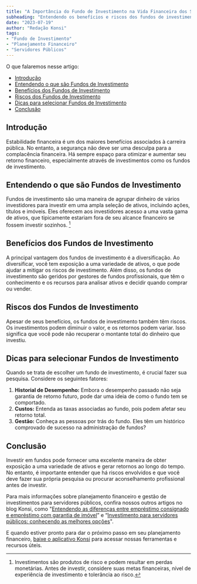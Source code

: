 ```yaml
---
title: "A Importância do Fundo de Investimento na Vida Financeira dos Servidores Públicos"
subheading: "Entendendo os benefícios e riscos dos fundos de investimento para a estabilidade financeira"
date: "2023-07-19"
author: "Redação Konsi"
tags:
- "Fundo de Investimento"
- "Planejamento Financeiro"
- "Servidores Públicos"
---
```


O que falaremos nesse artigo:

- [Introdução](#introdução)
- [Entendendo o que são Fundos de Investimento](#entendendo-o-que-são-fundos-de-investimento)
- [Benefícios dos Fundos de Investimento](#benefícios-dos-fundos-de-investimento)
- [Riscos dos Fundos de Investimento](#riscos-dos-fundos-de-investimento)
- [Dicas para selecionar Fundos de Investimento](#dicas-para-selecionar-fundos-de-investimento)
- [Conclusão](#conclusão)

## Introdução

Estabilidade financeira é um dos maiores benefícios associados à carreira pública. No entanto, a segurança não deve ser uma desculpa para a complacência financeira. Há sempre espaço para otimizar e aumentar seu retorno financeiro, especialmente através de investimentos como os fundos de investimento.

## Entendendo o que são Fundos de Investimento

Fundos de investimento são uma maneira de agrupar dinheiro de vários investidores para investir em uma ampla seleção de ativos, incluindo ações, títulos e imóveis. Eles oferecem aos investidores acesso a uma vasta gama de ativos, que tipicamente estariam fora de seu alcance financeiro se fossem investir sozinhos. [^1^]

## Benefícios dos Fundos de Investimento

A principal vantagem dos fundos de investimento é a diversificação. Ao diversificar, você tem exposição a uma variedade de ativos, o que pode ajudar a mitigar os riscos de investimento. Além disso, os fundos de investimento são geridos por gestores de fundos profissionais, que têm o conhecimento e os recursos para analisar ativos e decidir quando comprar ou vender.

## Riscos dos Fundos de Investimento

Apesar de seus benefícios, os fundos de investimento também têm riscos. Os investimentos podem diminuir o valor, e os retornos podem variar. Isso significa que você pode não recuperar o montante total do dinheiro que investiu.

## Dicas para selecionar Fundos de Investimento

Quando se trata de escolher um fundo de investimento, é crucial fazer sua pesquisa. Considere os seguintes fatores:

1. **Historial de Desempenho:** Embora o desempenho passado não seja garantia de retorno futuro, pode dar uma ideia de como o fundo tem se comportado.
2. **Custos:** Entenda as taxas associadas ao fundo, pois podem afetar seu retorno total. 
3. **Gestão:** Conheça as pessoas por trás do fundo. Eles têm um histórico comprovado de sucesso na administração de fundos?

## Conclusão

Investir em fundos pode fornecer uma excelente maneira de obter exposição a uma variedade de ativos e gerar retornos ao longo do tempo. No entanto, é importante entender que há riscos envolvidos e que você deve fazer sua própria pesquisa ou procurar aconselhamento profissional antes de investir.

Para mais informações sobre planejamento financeiro e gestão de investimentos para servidores públicos, confira nossos outros artigos no blog Konsi, como "[Entendendo as diferenças entre empréstimo consignado e empréstimo com garantia de imóvel](emprstimo-consignado-vs-emprstimo-pessoal-qual-escolher-como-servidor-pblico.md)” e “[Investimento para servidores públicos: conhecendo as melhores opções](investimento-para-servidores-pblicos-conhecendo-as-melhores-opes.md)".

E quando estiver pronto para dar o próximo passo em seu planejamento financeiro, [baixe o aplicativo Konsi](https://konsi.com.br/baixar-app) para acessar nossas ferramentas e recursos úteis.

[^1^]: Investimentos são produtos de risco e podem resultar em perdas monetárias. Antes de investir, considere suas metas financeiras, nível de experiência de investimento e tolerância ao risco.